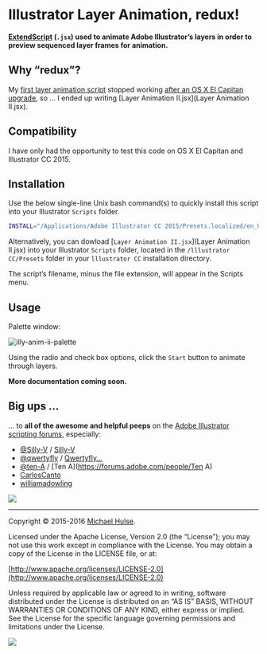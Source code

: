 # Illustrator Layer Animation, redux!

**[ExtendScript](http://en.wikipedia.org/wiki/ExtendScript) (`.jsx`) used to animate Adobe Illustrator’s layers in order to preview sequenced layer frames for animation.**

## Why “redux”?

My [first layer animation script](https://github.com/pixelfoot/illy-anim) stopped working [after an OS X El Capitan upgrade](https://forums.adobe.com/message/8206533), so … I ended up writing [Layer Animation II.jsx](Layer Animation II.jsx).

## Compatibility

I have only had the opportunity to test this code on OS X El Capitan and Illustrator CC 2015.

## Installation

Use the below single-line Unix bash command(s) to quickly install this script into your Illustrator `Scripts` folder.

```bash
INSTALL="/Applications/Adobe Illustrator CC 2015/Presets.localized/en_US/Scripts/@mhulse"; mkdir -pv "$INSTALL" && curl -#L https://github.com/mhulse/illy-anim-redux/tarball/master | tar -xzv --strip-components 1 --include="*/Layer Animation II.jsx" --exclude=*/**/* -C "$INSTALL";
```

Alternatively, you can dowload [`Layer Animation II.jsx`](Layer Animation II.jsx) into your Illustrator `Scripts` folder, located in the `/lllustrator CC/Presets` folder in your `lllustrator CC` installation directory.

The script’s filename, minus the file extension, will appear in the Scripts menu.

## Usage

Palette window:

![illy-anim-ii-palette](https://cloud.githubusercontent.com/assets/218624/12005504/18bdc7f4-ab5d-11e5-847b-fa80a28fa457.png)

Using the radio and check box options, click the `Start` button to animate through layers.

**More documentation coming soon.**

## Big ups …

… to **all of the awesome and helpful peeps** on the [Adobe Illustrator scripting forums](https://forums.adobe.com/community/illustrator/illustrator_scripting), especially:

* [@Silly-V](https://github.com/Silly-V) / [Silly-V](https://forums.adobe.com/people/Silly-V)
* [@qwertyfly](https://github.com/Qwertyfly) / [Qwertyfly...](https://forums.adobe.com/people/Qwertyfly...)
* [@ten-A](https://github.com/ten-A) / [Ten A](https://forums.adobe.com/people/Ten A)
* [CarlosCanto](https://forums.adobe.com/people/CarlosCanto)
* [williamadowling](https://forums.adobe.com/people/williamadowling)

<img class="emoji" src="https://assets-cdn.github.com/images/icons/emoji/unicode/1f44d.png" align="absmiddle">

---

Copyright © 2015-2016 [Michael Hulse](http://mky.io).

Licensed under the Apache License, Version 2.0 (the “License”); you may not use this work except in compliance with the License. You may obtain a copy of the License in the LICENSE file, or at:

[http://www.apache.org/licenses/LICENSE-2.0](http://www.apache.org/licenses/LICENSE-2.0)

Unless required by applicable law or agreed to in writing, software distributed under the License is distributed on an “AS IS” BASIS, WITHOUT WARRANTIES OR CONDITIONS OF ANY KIND, either express or implied. See the License for the specific language governing permissions and limitations under the License.

<img src="https://github.global.ssl.fastly.net/images/icons/emoji/octocat.png">
